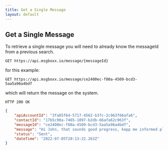 ```yaml
---
title: Get a Single Message
layout: default
---
```


## Get a Single Message

To retrieve a single message you will need to already know the messageId from a previous search. 

`GET https://api.msgboxx.io/message/{messageId}`

for this example:

`GET https://api.msgboxx.io/message/ce2400ec-f80a-4509-bcd3-5aa5a96a4bdf`

which will return the message on the system. 

`HTTP 200 OK`

```json
{
    "apiAccountId": "3fa85f64-5717-4562-b3fc-2c963f66afa6",
    "contactId": "17b5c90a-7465-1097-b2db-66afa62c963f",
    "messageId": "ce2400ec-f80a-4509-bcd3-5aa5a96a4bdf",
    "message": "Hi John, that sounds good progress, kepp me informed please. ",
    "status": "Sent",
    "dateTime": "2022-07-05T20:13:22.263Z"
}
```
